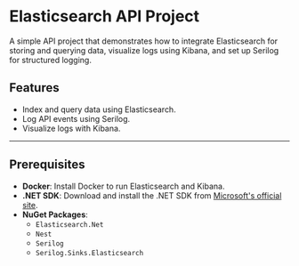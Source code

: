 # Elasticsearch API Project

A simple API project that demonstrates how to integrate Elasticsearch for storing and querying data, visualize logs using Kibana, and set up Serilog for structured logging.

## Features

- Index and query data using Elasticsearch.
- Log API events using Serilog.
- Visualize logs with Kibana.

---

## Prerequisites

- **Docker**: Install Docker to run Elasticsearch and Kibana.
- **.NET SDK**: Download and install the .NET SDK from [Microsoft's official site](https://dotnet.microsoft.com/download).
- **NuGet Packages**:
    - `Elasticsearch.Net`
    - `Nest`
    - `Serilog`
    - `Serilog.Sinks.Elasticsearch`
